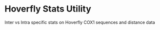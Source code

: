 # Hoverfly Stats Utility
Inter vs Intra specific stats on Hoverfly COX1 sequences and distance data
